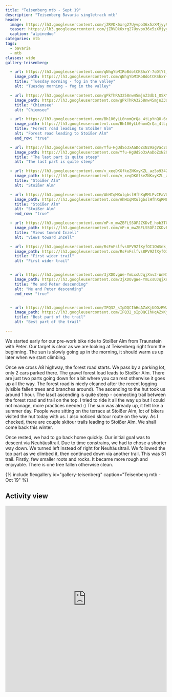 ```yaml
---
title: "Teisenberg mtb - Sept 19"
description: "Teisenberg Bavaria singletrack mtb"
header:
  image: https://lh3.googleusercontent.com/jZRVDk6xrg27Uyvpo36x5zXMjyy9EkirOJgqfqvV1lBum7jE64hlKHTwa81koidQEeHSALDY0O-POmRxQkq6Htb1acmJz9zs4eDVSscSZ0-r-JINpAYYBi2yQezsYxrhFlw9KAdPM2wUuAqXNyqq0fF9oNJfUhENXWjN67_TvdVpEGabVp5Gj7lC0EeM2DZt5aRh7JboLW6Vyfqi51IjolLfzEhkxIbdGNneXZ5MMRMn_CmVytcOaYFJz2fU00f93IyflytzNGdbbSZ58vjvNyqnd9-sMBmmEb_9QyqubzUHQfwUiTS5Ag3O8W6L345lZSFq9Z3YMfADJOjhuUAri5T3Zaz5fcsf3BRscd7bDh3D6TA6g7VrDi3CJNWWv-mNyuHq66WG0BzvoQfVm7NOq8GcFEtvbiLo5QqQRZKjirCiIBVjSKaMl6VgBMMMWxtJLulkCNCX7803nMIWMq4yX-mPh_amodMRczn5LtW9qYBN3hU4L8qm2_pHBySKxJZY0gN-GDsZ48axBCS4dMwoo83YI0-ybp8jK7p4a-Q5JvYpnmWi0dpJmiUaBoGp-7yoy9d1bg_oo7I3kYSgl0eZasoVG6b0qeira9ZL9rJxovWwl-xVtPYpQJXepx4KfF3GwI-2xLWZvgnQD6-diny8Boz67T77_h1AW-mMmsrp8zvUe_hzw6xFQxPQDqTJt7NS4DjRwqVpJjdtC2Z4mJhsIajMQCWR14oRCDJe30r6Nxzi7kb0=w1204-h903-no
  teaser: https://lh3.googleusercontent.com/jZRVDk6xrg27Uyvpo36x5zXMjyy9EkirOJgqfqvV1lBum7jE64hlKHTwa81koidQEeHSALDY0O-POmRxQkq6Htb1acmJz9zs4eDVSscSZ0-r-JINpAYYBi2yQezsYxrhFlw9KAdPM2wUuAqXNyqq0fF9oNJfUhENXWjN67_TvdVpEGabVp5Gj7lC0EeM2DZt5aRh7JboLW6Vyfqi51IjolLfzEhkxIbdGNneXZ5MMRMn_CmVytcOaYFJz2fU00f93IyflytzNGdbbSZ58vjvNyqnd9-sMBmmEb_9QyqubzUHQfwUiTS5Ag3O8W6L345lZSFq9Z3YMfADJOjhuUAri5T3Zaz5fcsf3BRscd7bDh3D6TA6g7VrDi3CJNWWv-mNyuHq66WG0BzvoQfVm7NOq8GcFEtvbiLo5QqQRZKjirCiIBVjSKaMl6VgBMMMWxtJLulkCNCX7803nMIWMq4yX-mPh_amodMRczn5LtW9qYBN3hU4L8qm2_pHBySKxJZY0gN-GDsZ48axBCS4dMwoo83YI0-ybp8jK7p4a-Q5JvYpnmWi0dpJmiUaBoGp-7yoy9d1bg_oo7I3kYSgl0eZasoVG6b0qeira9ZL9rJxovWwl-xVtPYpQJXepx4KfF3GwI-2xLWZvgnQD6-diny8Boz67T77_h1AW-mMmsrp8zvUe_hzw6xFQxPQDqTJt7NS4DjRwqVpJjdtC2Z4mJhsIajMQCWR14oRCDJe30r6Nxzi7kb0=w400-h300-no
  caption: "alpineduo"
categories: mtb
tags:
  - bavaria
  - mtb
classes: wide
gallery-teisenberg:

  - url: https://lh3.googleusercontent.com/qNhgYbMIRoBdotCKShxY-7oDtYt_N-r2BEUDnVBd0v0GZ-PF6h7XNdvYfCemDHQoZwTkPxjF4uiZltPj9MliyOI-KgTSLju9cugxjfizfsZXe4VF5X37CGRPtX_bqPLjWZQbue2SScRx68ihBH0XyKLE0TNQRy-FTjhDaBoWFQF15HhEl1q0s56BPa_d-8pTUni5NY-h5VF1gereFyC5k4bUUYAhBKcoNJFJXkieNmqpZVEC_ZzIcjVZv7GtoGl9LJqV8Q-QfoMPNg3CDYW5d-sXZDLoT8C7Sy28efM72aI1sRraqqULpiv0sq7qrQLAhZunDjWTCJFSvjm02vV8Qv3hgY-v0baNx5zsZSW0NAIXi4kDRCR2MQ5SngL8ITt9-v_L4FEhq_Fx1DcGp9VT0HtNMiSvIX0gvq5E4LB3USLaNLLnAR9RQOBX2mRJcdPPK3ZWc4X6t5cN6IS1YC972oJZQxY0IHHMtWL386EUl8hyJ1jy-0iz9KJudAZ2VAr6QHhDU4FIKXY8GqQjKexLN7u8gL_VEdQbnHAnk8fOvD8rHSuL4JmeiTqEl8LiwQczGvAtjSbH0_-Audr6GbwC3B7-o2coU393yPc4v5ygjHfAp9HNkyVKmmAE_qksCs_56qvOrScTO00w1obHwuEdhCaSnYl0i7Hp8XpE5UTINCv2mbNv7KEAh6v4TZ1KX04-Nmkv0yYaWGMGmz9VcV-X2YfMZHHKw28nF1xZH23Yv7andIMX=w678-h903-no
    image_path: https://lh3.googleusercontent.com/qNhgYbMIRoBdotCKShxY-7oDtYt_N-r2BEUDnVBd0v0GZ-PF6h7XNdvYfCemDHQoZwTkPxjF4uiZltPj9MliyOI-KgTSLju9cugxjfizfsZXe4VF5X37CGRPtX_bqPLjWZQbue2SScRx68ihBH0XyKLE0TNQRy-FTjhDaBoWFQF15HhEl1q0s56BPa_d-8pTUni5NY-h5VF1gereFyC5k4bUUYAhBKcoNJFJXkieNmqpZVEC_ZzIcjVZv7GtoGl9LJqV8Q-QfoMPNg3CDYW5d-sXZDLoT8C7Sy28efM72aI1sRraqqULpiv0sq7qrQLAhZunDjWTCJFSvjm02vV8Qv3hgY-v0baNx5zsZSW0NAIXi4kDRCR2MQ5SngL8ITt9-v_L4FEhq_Fx1DcGp9VT0HtNMiSvIX0gvq5E4LB3USLaNLLnAR9RQOBX2mRJcdPPK3ZWc4X6t5cN6IS1YC972oJZQxY0IHHMtWL386EUl8hyJ1jy-0iz9KJudAZ2VAr6QHhDU4FIKXY8GqQjKexLN7u8gL_VEdQbnHAnk8fOvD8rHSuL4JmeiTqEl8LiwQczGvAtjSbH0_-Audr6GbwC3B7-o2coU393yPc4v5ygjHfAp9HNkyVKmmAE_qksCs_56qvOrScTO00w1obHwuEdhCaSnYl0i7Hp8XpE5UTINCv2mbNv7KEAh6v4TZ1KX04-Nmkv0yYaWGMGmz9VcV-X2YfMZHHKw28nF1xZH23Yv7andIMX=w300-h400-no
    title: "Tuesday morning - fog in the valley"
    alt: "Tuesday morning - fog in the valley"

  - url: https://lh3.googleusercontent.com/gPkThRA3258nw45mjnZ3db1_OSXYsuTu6ZPQkbVReTQPUpZVlPvb3a_69cXaw4XbJfxG18jQGo4_9y2up52Uar7b3oEnO4om9r4vGfWXmCkHxP5IOmJrZQ1kP5PvzW8NA-QcNRNpJggg-sCLQgsrbt2L3idfY2U6ccozq8UzEgBrqFp0gXKVZXCbK8MRque13BQZjCdEtm7kfb4FVd3Chz6Ms5CzvA6uhBzSweDVeVy45VMWJdC--o2Oms6XH5yFjLsIBGmpMhRdwe4Cspa-Cxg9n0bHp5Sl-nY8FHB7NyW4A39mZ9kqGniAJARO3UvZk56ZgdDkdlRFr6Y1Zo8Xjf4k9yZEblybwaqgSUxge-n9o8vhK4ZSEl-rKfoBIcQGaUMzp5U_YPTXTfj1iLmqcxIJr2JMt6gXeo3n9kEViz4V7LGw80Q1ACYeV29ytXT5oBg1k8RUvSAIbsU9h7k6DMWlC3PiNw015ISIHONNuvwxE5Rk_506enINAGPNa6RZ85iT5KzIOO-GCXNAUBEYMoRqRsmJVocueH2SOd1ox14y2DWpnVOT9KCsqDxygkKM10InhFSRSrN39MMiulBjqM-SOKg7dRzKW27hyw6GeedsRaj--2B5Mvyx-GhNVmB5yjL-ThFCvH0I9V278Xe-wXKzXKJEp815rV0lV9m6aYdmOTaukktVBg6GtDv9IatmSP-rz6F4zKJPPqx_5ASqPHscttcszEooLQr1vVEBpoiiXx_G=w1204-h903-no
    image_path: https://lh3.googleusercontent.com/gPkThRA3258nw45mjnZ3db1_OSXYsuTu6ZPQkbVReTQPUpZVlPvb3a_69cXaw4XbJfxG18jQGo4_9y2up52Uar7b3oEnO4om9r4vGfWXmCkHxP5IOmJrZQ1kP5PvzW8NA-QcNRNpJggg-sCLQgsrbt2L3idfY2U6ccozq8UzEgBrqFp0gXKVZXCbK8MRque13BQZjCdEtm7kfb4FVd3Chz6Ms5CzvA6uhBzSweDVeVy45VMWJdC--o2Oms6XH5yFjLsIBGmpMhRdwe4Cspa-Cxg9n0bHp5Sl-nY8FHB7NyW4A39mZ9kqGniAJARO3UvZk56ZgdDkdlRFr6Y1Zo8Xjf4k9yZEblybwaqgSUxge-n9o8vhK4ZSEl-rKfoBIcQGaUMzp5U_YPTXTfj1iLmqcxIJr2JMt6gXeo3n9kEViz4V7LGw80Q1ACYeV29ytXT5oBg1k8RUvSAIbsU9h7k6DMWlC3PiNw015ISIHONNuvwxE5Rk_506enINAGPNa6RZ85iT5KzIOO-GCXNAUBEYMoRqRsmJVocueH2SOd1ox14y2DWpnVOT9KCsqDxygkKM10InhFSRSrN39MMiulBjqM-SOKg7dRzKW27hyw6GeedsRaj--2B5Mvyx-GhNVmB5yjL-ThFCvH0I9V278Xe-wXKzXKJEp815rV0lV9m6aYdmOTaukktVBg6GtDv9IatmSP-rz6F4zKJPPqx_5ASqPHscttcszEooLQr1vVEBpoiiXx_G=w400-h300-no
    title: "Chiemsee"
    alt: "Chiemsee"

  - url: https://lh3.googleusercontent.com/Bh106yLL0nomQrQa_4tLpYnQU-6nTbbpoftDKH-pKxsLdHPDFxp71Im-F3jPuHioI8NJ6rIMLo7M5qUn4SuLH7bmeT47DfwOr4zu3v6AwXREWWUh-siUdwmb9UN0ORw9qsFLQWjKwf0Hww1ZtcDW-tAsErWpB5TCjkAqrxIyDoJb_aBDd7V1rNClgOTUPAkHdDSlEXxofIV6j-J-D_Je4bXsjtko19Pef8N12d1yzZOm_nONk9-jHQiobJULRSJOV9wLSnFyE1H5BaUURH9Rx98pKZ84LEBjACpA8Q9nnY5jOCiVq1mczsvCoI4Lg5Wp0zL8rEj29CnxuSNuaO1uGbRaBQ83OGRKAK8eV0Yn89GhroEpREiNNnZ0h2h9oA3ieIdgjNRhZx756TR4DrHsavmyfgbZ1h4H3ouVBpS-mTYzyUW3wPeWXnVGs3_OWoKGeSgAt5kN7E_lBVcry-JQtZkkzX1bJgxs9S2-TIlR6PZdzieNge4yVIcC32wvWnBKdjCJOroDADU4wupuTbQji1z8oRGVx5dgeIu0y5FeLU17tMndFjCj4Uzk02K7tkHh-lvLXbk4m5cCzkpTMsF8SAEtz1Mc7VsV6VHmnczGmtOOnooWfnM8QQ3g7HHJUiaitxU89sst7JtFsGpUiHkMiDgKSZwI5Ma_v8kjWkjx_WFjy1tq7YmgdjyiPMXaqjK70CHv6Zn_cfbNV6lRuBvS_nIHtcsVOmSuH2jJF297Wzuor-Xc=w1204-h903-no
    image_path: https://lh3.googleusercontent.com/Bh106yLL0nomQrQa_4tLpYnQU-6nTbbpoftDKH-pKxsLdHPDFxp71Im-F3jPuHioI8NJ6rIMLo7M5qUn4SuLH7bmeT47DfwOr4zu3v6AwXREWWUh-siUdwmb9UN0ORw9qsFLQWjKwf0Hww1ZtcDW-tAsErWpB5TCjkAqrxIyDoJb_aBDd7V1rNClgOTUPAkHdDSlEXxofIV6j-J-D_Je4bXsjtko19Pef8N12d1yzZOm_nONk9-jHQiobJULRSJOV9wLSnFyE1H5BaUURH9Rx98pKZ84LEBjACpA8Q9nnY5jOCiVq1mczsvCoI4Lg5Wp0zL8rEj29CnxuSNuaO1uGbRaBQ83OGRKAK8eV0Yn89GhroEpREiNNnZ0h2h9oA3ieIdgjNRhZx756TR4DrHsavmyfgbZ1h4H3ouVBpS-mTYzyUW3wPeWXnVGs3_OWoKGeSgAt5kN7E_lBVcry-JQtZkkzX1bJgxs9S2-TIlR6PZdzieNge4yVIcC32wvWnBKdjCJOroDADU4wupuTbQji1z8oRGVx5dgeIu0y5FeLU17tMndFjCj4Uzk02K7tkHh-lvLXbk4m5cCzkpTMsF8SAEtz1Mc7VsV6VHmnczGmtOOnooWfnM8QQ3g7HHJUiaitxU89sst7JtFsGpUiHkMiDgKSZwI5Ma_v8kjWkjx_WFjy1tq7YmgdjyiPMXaqjK70CHv6Zn_cfbNV6lRuBvS_nIHtcsVOmSuH2jJF297Wzuor-Xc=w400-h300-no
    title: "Forest road leading to Stoißer Alm"
    alt: "Forest road leading to Stoißer Alm"
    end_row: "true"

  - url: https://lh3.googleusercontent.com/Yfu-HgUdSo3xAaDoZxN29agVac2a6AUD-GYI1v6lfksSd7zX3bQNJcICta4hNpCog81QO0_LT8Vi7gBm61_kDXmtib432L1FacGoP_BHW0AD7sem1Qf8r48uuRFFP66EDJtiW1K3i_qUOno3m7zVLBXkeWJSGleUuyhbpi1OFvv9XV0REHhHWz6hk8fg5DQ-1C7PRswmy6sQ8uLi_yhk2P02XiUDXx6N51Ojszml47x8g-fXd8w7Vws-ZCh4OYX8L23ihnOmk0xxCFmIIWmX-K41RuSCGotVaoNUjkCsnb5NvtVatNBrn8Sby3nFIjAkA8TvJHOWWngt2lCCsqjKZKJr1d7jLL4ZzxmbxD2zFvB8YSSmzaBIRxu3q6YA1X6YUIjlfRXffDoxnyvyyOINoR8wZbU0MM8_EtY0tOHcheyAOixrzl6SC1Fr8UqJKziJt6lPn8U92WLQBtP_u_vBM0agy0nRtZSMKxVV7FyRm_o1GOVaNYMXYg_CLzSy2h2twDcFlnU39iJGzD0Og0LU_goJS8J_4LFSPirV5jk3CgyJJLicTaZDaoOtZmw6BXV3x1GoseZVP7P83t8YxsSr1edhVdn6uq5bxuMfSO43lkxWbQTglyhBm4T3puvWqb2Gc9f36pxeAtpd3mOyRWcjFk2zn_rfmnIJ6QqlSAM3bIAAPsA5m4PU8DB2edqHQW0mUg8s9T7DWIPYuPLGLastDUhGh6sbKTVVmvceWRbX9bIxm0UG=w678-h903-no
    image_path: https://lh3.googleusercontent.com/Yfu-HgUdSo3xAaDoZxN29agVac2a6AUD-GYI1v6lfksSd7zX3bQNJcICta4hNpCog81QO0_LT8Vi7gBm61_kDXmtib432L1FacGoP_BHW0AD7sem1Qf8r48uuRFFP66EDJtiW1K3i_qUOno3m7zVLBXkeWJSGleUuyhbpi1OFvv9XV0REHhHWz6hk8fg5DQ-1C7PRswmy6sQ8uLi_yhk2P02XiUDXx6N51Ojszml47x8g-fXd8w7Vws-ZCh4OYX8L23ihnOmk0xxCFmIIWmX-K41RuSCGotVaoNUjkCsnb5NvtVatNBrn8Sby3nFIjAkA8TvJHOWWngt2lCCsqjKZKJr1d7jLL4ZzxmbxD2zFvB8YSSmzaBIRxu3q6YA1X6YUIjlfRXffDoxnyvyyOINoR8wZbU0MM8_EtY0tOHcheyAOixrzl6SC1Fr8UqJKziJt6lPn8U92WLQBtP_u_vBM0agy0nRtZSMKxVV7FyRm_o1GOVaNYMXYg_CLzSy2h2twDcFlnU39iJGzD0Og0LU_goJS8J_4LFSPirV5jk3CgyJJLicTaZDaoOtZmw6BXV3x1GoseZVP7P83t8YxsSr1edhVdn6uq5bxuMfSO43lkxWbQTglyhBm4T3puvWqb2Gc9f36pxeAtpd3mOyRWcjFk2zn_rfmnIJ6QqlSAM3bIAAPsA5m4PU8DB2edqHQW0mUg8s9T7DWIPYuPLGLastDUhGh6sbKTVVmvceWRbX9bIxm0UG=w300-h300-no
    title: "The last part is quite steep"
    alt: "The last part is quite steep"

  - url: https://lh3.googleusercontent.com/v_xeqDKGfkeZNKxyKZL_az5o9342GbOIY4pKVSkvnLMLL0j_IsJmYmiOyumMDNryScOoMQ0Nl0VG0CzabJMScSdRkK6xNBgU7nr4bfDZwphCYoKt5XHa_n63xyqNW4UTBGEal4oBpDQI-neeyLLBVWrqOZbUT6Swt9kn74SuyCEKQnOSUDqVMSfR-Cft_F7nN3NXfhtDytmXgu95lWTuIZi0tiXriC9ZNd6rRCgjAtRWvPnpI780OloiqrWF8sA_W1dNLE56xg3gtW9OGv23OWRlOGJjhLkAuG75zsbQhD9-G7ifUVivKym_s_eXq7pn6sqDbgBQIlxzTV2qz5JRoRN-86103EjjxmXNlqUAhJTBj0AwzBmCdfiFEXyPgn_MrLocK8tI8oCD31q-GYkggNnhMb5HEzN45CRPbxmNQrAJ457ADlZucPd0PK2bnEsU_Ev0qwwM7a_rY13NVFtRf22e4wGmOVq8ry5JLrviU9yncuV2oiKHmS2Kde6cHF4uh-P94ImHYpspKzkvprSdLpDShv5JxZcQ8idjFNkqnHRxPMIYRZTM4-wCEA-qKqX4FUh9dlae_htzchxBv0Kno0dBCmDfKsCfXxlVyJDv8YtjX66DEIde5kn4X8EhzBLQYiZHvdCUIMPCIERBI5L4T38YcDeRjNsHyHctP3HY5K9TYGU__a-5rR9tD5MmfNIY9btfSNNYEY85tnnOccwWAY614YSvYdDvAvqkhPcbVo3YM5ku=w1204-h903-no 
    image_path: https://lh3.googleusercontent.com/v_xeqDKGfkeZNKxyKZL_az5o9342GbOIY4pKVSkvnLMLL0j_IsJmYmiOyumMDNryScOoMQ0Nl0VG0CzabJMScSdRkK6xNBgU7nr4bfDZwphCYoKt5XHa_n63xyqNW4UTBGEal4oBpDQI-neeyLLBVWrqOZbUT6Swt9kn74SuyCEKQnOSUDqVMSfR-Cft_F7nN3NXfhtDytmXgu95lWTuIZi0tiXriC9ZNd6rRCgjAtRWvPnpI780OloiqrWF8sA_W1dNLE56xg3gtW9OGv23OWRlOGJjhLkAuG75zsbQhD9-G7ifUVivKym_s_eXq7pn6sqDbgBQIlxzTV2qz5JRoRN-86103EjjxmXNlqUAhJTBj0AwzBmCdfiFEXyPgn_MrLocK8tI8oCD31q-GYkggNnhMb5HEzN45CRPbxmNQrAJ457ADlZucPd0PK2bnEsU_Ev0qwwM7a_rY13NVFtRf22e4wGmOVq8ry5JLrviU9yncuV2oiKHmS2Kde6cHF4uh-P94ImHYpspKzkvprSdLpDShv5JxZcQ8idjFNkqnHRxPMIYRZTM4-wCEA-qKqX4FUh9dlae_htzchxBv0Kno0dBCmDfKsCfXxlVyJDv8YtjX66DEIde5kn4X8EhzBLQYiZHvdCUIMPCIERBI5L4T38YcDeRjNsHyHctP3HY5K9TYGU__a-5rR9tD5MmfNIY9btfSNNYEY85tnnOccwWAY614YSvYdDvAvqkhPcbVo3YM5ku=w400-h300-no
    title: "Stoißer Alm"
    alt: "Stoißer Alm"

  - url: https://lh3.googleusercontent.com/AhHIqMXulgbslHfhXqRMLFvCFaVURARXRKBSwbHu7VAbjk9od3tpalfLccMlhX57x0127lVOcWeuWRNuS7A_WDlL2HbcQUbZadyr7MPjYakf5YefBqMnz0YqEYsmQA7I2nLRRtS-H1QEWKEx6xH0dj0R4lvhHI5B-HeBta49XYr319ie4FQQdXkftXA03wu9Ak-TloJnDDQKM9lhrxKUSinGdcKK6IrnsZEw0T-CM9ifKxNAQ-2mgl9LeN_dln6p27L80Rr29_JyoOGUTb4dSwFYZcDkbL0_fR9msdQ9J5-nnPXvW7mRE4Ao6hQwOVGZCMaonHtWtBJa6x8lFTOj3LkRpFSFD4Ya5BbSeUtvz2-EORcZAVlaOifyzkevBGOChEsAjVQpaKvEfIUVc7WvClXxOFcn2ROJwmNkQgL-l3uLxVvox_ROxT4SIZ4T0SvycaZ801bMyoOKXYRM60iI8qZi8UxynxJMebZg_9Efjhvlq0XQJCjku96AOCd6sgv7pSSPC6HXUfC9DHpTjj-fpOZoTVfvGJ2VhKbQkC4awSoxF7MFJj1iyNqNV6rZN8itDuTsWA5hDOA9di9k6ZmHuJ0XJsWUOLxHkmWWIo6DH8NtnsJBixTHUuYA_v_HEAbg1e_WhkFvAKB_nGGpJBmn3yVbOBxsetUJwRn6B3ZZj_RTv32DdK99WPU=w678-h903-no
    image_path: https://lh3.googleusercontent.com/AhHIqMXulgbslHfhXqRMLFvCFaVURARXRKBSwbHu7VAbjk9od3tpalfLccMlhX57x0127lVOcWeuWRNuS7A_WDlL2HbcQUbZadyr7MPjYakf5YefBqMnz0YqEYsmQA7I2nLRRtS-H1QEWKEx6xH0dj0R4lvhHI5B-HeBta49XYr319ie4FQQdXkftXA03wu9Ak-TloJnDDQKM9lhrxKUSinGdcKK6IrnsZEw0T-CM9ifKxNAQ-2mgl9LeN_dln6p27L80Rr29_JyoOGUTb4dSwFYZcDkbL0_fR9msdQ9J5-nnPXvW7mRE4Ao6hQwOVGZCMaonHtWtBJa6x8lFTOj3LkRpFSFD4Ya5BbSeUtvz2-EORcZAVlaOifyzkevBGOChEsAjVQpaKvEfIUVc7WvClXxOFcn2ROJwmNkQgL-l3uLxVvox_ROxT4SIZ4T0SvycaZ801bMyoOKXYRM60iI8qZi8UxynxJMebZg_9Efjhvlq0XQJCjku96AOCd6sgv7pSSPC6HXUfC9DHpTjj-fpOZoTVfvGJ2VhKbQkC4awSoxF7MFJj1iyNqNV6rZN8itDuTsWA5hDOA9di9k6ZmHuJ0XJsWUOLxHkmWWIo6DH8NtnsJBixTHUuYA_v_HEAbg1e_WhkFvAKB_nGGpJBmn3yVbOBxsetUJwRn6B3ZZj_RTv32DdK99WPU=w300-h400-no
    title: "Stoißer Alm"
    alt: "Stoißer Alm"
    end_row: "true"

  - url: https://lh3.googleusercontent.com/mP-m_mwZBFLSSOFJZKDvE_hob3T0G1ghBTPLM4yqnIQTSowUH3DRvd42D1rC0s7gcUfV3Tc0tZ637-qvqsU_uXFgUgexJlB4T2e9JnMcwi4RLJIgwZ0I-pjyYgEKS77iB6Is6fmi1sKL83x-iXQjy3N9w_25PiId1purPR2sGeH5PpoNxd8xN7rga5EZlqbXBdumiQzlZzEM3seBOfAYnQZt18K1QEcXYd45btluqs3NnJ94wPV-I8MIzwjCYF2pGixHchQprEPJgndIrCLDLPwHnAbrtwW8EzBfaNa6J8WCIgS9HufK4R-9yWWLNwiOPj6yw-xubKnJnWlj7RVft0soQbLDHjn0AunKV0IrpfrXwtgJgCMEEcBdaH6hSqyplZ_tV0Hr-WWjOvDcRU7hT0yQYfz7Xj4U6p3meYmYH5GDaPzb8UyiSfQAwZ-lWQj7W8WfWfMU4PENQdSro_0bcuAdSfqJatr0h6xS29AHH99LaBbkCnleQez4hMg0QLQWPyYgZHteOgqse7L8fI1Id4IgF5r8UhRyUfPvPpuc8K2hHanZd4ltlBobpcYbInJsIxzs_PQZFj4DhX5beJ7DeokXOl28PdXgiipUN2JyTHBEcaKRsHQVRDB9o5tke0U0jzHsV3zUHY0L3uMcLDjZeKLrXchzOTlPOJDwaaoKeh8jiPFBxMd_qsnjEWTrEOYqmff2JIkqM1oARH_Fs5UpeJaaGukbLG_7z36m6-nuMYOfB-4m=w1204-h903-no
    image_path: https://lh3.googleusercontent.com/mP-m_mwZBFLSSOFJZKDvE_hob3T0G1ghBTPLM4yqnIQTSowUH3DRvd42D1rC0s7gcUfV3Tc0tZ637-qvqsU_uXFgUgexJlB4T2e9JnMcwi4RLJIgwZ0I-pjyYgEKS77iB6Is6fmi1sKL83x-iXQjy3N9w_25PiId1purPR2sGeH5PpoNxd8xN7rga5EZlqbXBdumiQzlZzEM3seBOfAYnQZt18K1QEcXYd45btluqs3NnJ94wPV-I8MIzwjCYF2pGixHchQprEPJgndIrCLDLPwHnAbrtwW8EzBfaNa6J8WCIgS9HufK4R-9yWWLNwiOPj6yw-xubKnJnWlj7RVft0soQbLDHjn0AunKV0IrpfrXwtgJgCMEEcBdaH6hSqyplZ_tV0Hr-WWjOvDcRU7hT0yQYfz7Xj4U6p3meYmYH5GDaPzb8UyiSfQAwZ-lWQj7W8WfWfMU4PENQdSro_0bcuAdSfqJatr0h6xS29AHH99LaBbkCnleQez4hMg0QLQWPyYgZHteOgqse7L8fI1Id4IgF5r8UhRyUfPvPpuc8K2hHanZd4ltlBobpcYbInJsIxzs_PQZFj4DhX5beJ7DeokXOl28PdXgiipUN2JyTHBEcaKRsHQVRDB9o5tke0U0jzHsV3zUHY0L3uMcLDjZeKLrXchzOTlPOJDwaaoKeh8jiPFBxMd_qsnjEWTrEOYqmff2JIkqM1oARH_Fs5UpeJaaGukbLG_7z36m6-nuMYOfB-4m=w400-h300-no
    title: "Views toward Inzell"
    alt: "Views toward Inzell"

  - url: https://lh3.googleusercontent.com/RsFnFslfvs8PV9ZfXyfOI1OWSnk_sNTykBqNqDZWvHpnypJlp_l7Spn4g-0e8ayqYysDgheSN-WAt7YkUXgugbEs4WxmBi1oxbVKZHVJmFYqDVj-zLeLjwJmAjXXf-vYY9EtQOwnnR4d_xPVLLQRwMP0wd5I3RVDMAGEnt3gZKSdc8l5h0fWP-Iq-zELSAILVl5r57K_GWqS5ZTYSl-b7Kw3pnRWpWcN_jrPdLgiyI8tQeGtkx7IDOHeyNj_f1deT0A3YchVKibdsONcfc70vCblB7O3TkJWKyACm9JOYTEuVdUnQWSMN3bT1-FJuN_zOuMbB3wLt9n_BIumK7wtydDJn8RNDRbpw8xGe3KNW9WxJXtIdMI0qFZkqVbVPEfpKt9IPj0vUIbXDgdX8EUzFjWWByBDhDt5XEtY3bhkxMPZeRT5hbsgIUDGCY1btu2aJnqqhWlxq3yxSe5GSRPum3q_5LSEQmc5IXPanrE5QWwxnHfWxKbnVO-bENK6R3n6btOReAHZG8P0T6-2fC6ZFqXyW28A1eugkeCvITL6xXqcHI0vWqEGtt89H-6sDOorUaQpZJUm6qyr5NkNyvsb3Y7LTfyuYyeD8CyzbttfDk9qUSg9vslCHjCfA5CkhqflXRD6f9d00YIAvB2MyItVZpG4QMQe62a5XtR8AnSY54GshyjrF2aaB8k=w678-h903-no
    image_path: https://lh3.googleusercontent.com/RsFnFslfvs8PV9ZfXyfOI1OWSnk_sNTykBqNqDZWvHpnypJlp_l7Spn4g-0e8ayqYysDgheSN-WAt7YkUXgugbEs4WxmBi1oxbVKZHVJmFYqDVj-zLeLjwJmAjXXf-vYY9EtQOwnnR4d_xPVLLQRwMP0wd5I3RVDMAGEnt3gZKSdc8l5h0fWP-Iq-zELSAILVl5r57K_GWqS5ZTYSl-b7Kw3pnRWpWcN_jrPdLgiyI8tQeGtkx7IDOHeyNj_f1deT0A3YchVKibdsONcfc70vCblB7O3TkJWKyACm9JOYTEuVdUnQWSMN3bT1-FJuN_zOuMbB3wLt9n_BIumK7wtydDJn8RNDRbpw8xGe3KNW9WxJXtIdMI0qFZkqVbVPEfpKt9IPj0vUIbXDgdX8EUzFjWWByBDhDt5XEtY3bhkxMPZeRT5hbsgIUDGCY1btu2aJnqqhWlxq3yxSe5GSRPum3q_5LSEQmc5IXPanrE5QWwxnHfWxKbnVO-bENK6R3n6btOReAHZG8P0T6-2fC6ZFqXyW28A1eugkeCvITL6xXqcHI0vWqEGtt89H-6sDOorUaQpZJUm6qyr5NkNyvsb3Y7LTfyuYyeD8CyzbttfDk9qUSg9vslCHjCfA5CkhqflXRD6f9d00YIAvB2MyItVZpG4QMQe62a5XtR8AnSY54GshyjrF2aaB8k=w300-h400-no
    title: "First wider trail"
    alt: "First wider trail"


  - url: https://lh3.googleusercontent.com/3jXDOvgWe-YmLxsUJqjXnv2-WnN1fIQD8xWCFjmPbtpJ6mIM8RF27seTpU2V1zAWgxJusA9QPQJn-YspDRDr9-3aRlyYyGAXodThjb0ct6R8OOMZxXxkGmWPGe51n28dXsQBXMbVP31kToVeVviTMsacVgx1YHMaZXlwbC3ZnNLRbbfpwFDaz67sa7bdBm2Te3Z9I5SivZLwdhzR_2IRXUDFiBga_4xU30og0f_v3hL9lKF1oLvudcs5dFU0O_hRn8vfu1uCoES7UcefjDccoRJZx7Msd5tH9slAGEn26XmW10IHjT8Giz6BlyzfnXzuc-umxM69DALWyRY-_NWeTvVtFFoENUnD_pZ_Nrk30P6D19iJ0b7pg3Wc9biOKdFDOYgVf6rOHpQiGqQkIqyBuuDobV6XWEu69fFHdaHFNo-9lvqST0-aicngzu5kXS4t5h0dYcsVOKBxNNVgXU3wPccwxfxhNcDwnHD69moTB2i1yc0nP4CrHh_TvwJyzDUQyhy4deU4pClNfuA4ZagW4dXTuy3OsMYhkAmF_VVld355DeqYUWud8TiEWuNLTclv0WeJthtuLH4YXIP-y7mEyg88Ofb9DEqIfjnH74ya7Kl4ly7-TVYdk6lmaIDx-O1XloVvv6oQp5kkKGG0P61peAKrSZ4Em44U8dSQLp0JfELK68tJTGOFT1KD-BQSZNFeDmXoVMtflCRxlU9afIQ0bN18mUurodl05SnluBonYBw8wqh2=w1204-h903-no
    image_path: https://lh3.googleusercontent.com/3jXDOvgWe-YmLxsUJqjXnv2-WnN1fIQD8xWCFjmPbtpJ6mIM8RF27seTpU2V1zAWgxJusA9QPQJn-YspDRDr9-3aRlyYyGAXodThjb0ct6R8OOMZxXxkGmWPGe51n28dXsQBXMbVP31kToVeVviTMsacVgx1YHMaZXlwbC3ZnNLRbbfpwFDaz67sa7bdBm2Te3Z9I5SivZLwdhzR_2IRXUDFiBga_4xU30og0f_v3hL9lKF1oLvudcs5dFU0O_hRn8vfu1uCoES7UcefjDccoRJZx7Msd5tH9slAGEn26XmW10IHjT8Giz6BlyzfnXzuc-umxM69DALWyRY-_NWeTvVtFFoENUnD_pZ_Nrk30P6D19iJ0b7pg3Wc9biOKdFDOYgVf6rOHpQiGqQkIqyBuuDobV6XWEu69fFHdaHFNo-9lvqST0-aicngzu5kXS4t5h0dYcsVOKBxNNVgXU3wPccwxfxhNcDwnHD69moTB2i1yc0nP4CrHh_TvwJyzDUQyhy4deU4pClNfuA4ZagW4dXTuy3OsMYhkAmF_VVld355DeqYUWud8TiEWuNLTclv0WeJthtuLH4YXIP-y7mEyg88Ofb9DEqIfjnH74ya7Kl4ly7-TVYdk6lmaIDx-O1XloVvv6oQp5kkKGG0P61peAKrSZ4Em44U8dSQLp0JfELK68tJTGOFT1KD-BQSZNFeDmXoVMtflCRxlU9afIQ0bN18mUurodl05SnluBonYBw8wqh2=w400-h300-no
    title: "Me and Peter descending"
    alt: "Me and Peter descending"
    end_row: "true"


  - url: https://lh3.googleusercontent.com/IFQ32_sIpDQCIhHqAZxKjUOOzRWzOXBceRP8iU70lzQG6hB6ntmfNwDRM5rhlHgK_9GulQR6LqDcw4CTc_DnyV-oGjbGzN5hYh96CgshsYr_L9OJ_tZ6l04FtAY4k5r3QcMLZXMg06SFNaaS-LZurdKUKnvbpKRNTg-Zd5kt2H1ZVTUZ0qZHmUh6qO3-04ZACkHgkAetzOWnzFYPItZGv2207d4z0OYBnuTWJ1fKCo2E1aUTZEa_OJU0OwMeQFc1LublWsFoR7OGGhvcMBJBKWT1QMz1BwBvX0FWZ-hfAQZMQwZ6r_YRAInbQ0LynBqTALxhIvEVNV11ueEmh7bjSuwHussbr-VtWOZoxUbTSISIt4sB_JXotN_kRfPRzjqZjPX-TgNdfurSJPTw21PKE4AVgdeY_01Zeyu6NFM8KYxWEdt-f7ZdMBNHgjonc3iqTOkNKOZr8hjsjYqgIdF_p0nhvvXeigHZGWZoYnZzRLGRB0QUCvLV9u8b-_k55_wbx3x3AFStKABnBcrfJDsKVGvbsx6vJ45c8zdYiWvUJYETO67au3jvzYgxN9TA4cIaMa07irzpvTGhsDBxaLllH7WH4VzLK8_BNKNR_MXDgC4R9Kr-AFi2wqCN7WRdwNH5DCgKJ1cnC7aAWC2wvtYLrSvHPtPYZ40hcfMZQd293ddEh6JMsZQyGRw=w678-h903-no
    image_path: https://lh3.googleusercontent.com/IFQ32_sIpDQCIhHqAZxKjUOOzRWzOXBceRP8iU70lzQG6hB6ntmfNwDRM5rhlHgK_9GulQR6LqDcw4CTc_DnyV-oGjbGzN5hYh96CgshsYr_L9OJ_tZ6l04FtAY4k5r3QcMLZXMg06SFNaaS-LZurdKUKnvbpKRNTg-Zd5kt2H1ZVTUZ0qZHmUh6qO3-04ZACkHgkAetzOWnzFYPItZGv2207d4z0OYBnuTWJ1fKCo2E1aUTZEa_OJU0OwMeQFc1LublWsFoR7OGGhvcMBJBKWT1QMz1BwBvX0FWZ-hfAQZMQwZ6r_YRAInbQ0LynBqTALxhIvEVNV11ueEmh7bjSuwHussbr-VtWOZoxUbTSISIt4sB_JXotN_kRfPRzjqZjPX-TgNdfurSJPTw21PKE4AVgdeY_01Zeyu6NFM8KYxWEdt-f7ZdMBNHgjonc3iqTOkNKOZr8hjsjYqgIdF_p0nhvvXeigHZGWZoYnZzRLGRB0QUCvLV9u8b-_k55_wbx3x3AFStKABnBcrfJDsKVGvbsx6vJ45c8zdYiWvUJYETO67au3jvzYgxN9TA4cIaMa07irzpvTGhsDBxaLllH7WH4VzLK8_BNKNR_MXDgC4R9Kr-AFi2wqCN7WRdwNH5DCgKJ1cnC7aAWC2wvtYLrSvHPtPYZ40hcfMZQd293ddEh6JMsZQyGRw=w300-h400-no
    title: "Best part of the trail"
    alt: "Best part of the trail"

---
```


We started early for our pre-work bike ride to Stoißer Alm from Traunstein with Peter. Our target is clear as we are looking at Teisenberg right from the beginning. The sun is slowly going up in the morning, it should warm us up later when we start climbing. 

Once we cross A8 highway, the forest road starts. We pass by a parking lot, only 2 cars parked there. The gravel forest load leads to Stoißer Alm. There are just two parts going down for a bit where you can rest otherwise it goes up all the way. The forest road is nicely cleaned after the recent logging (visible fallen trees and branches around). The ascending to the hut took us around 1 hour. The lasdt ascending is quite steep - connecting trail between the forest road and trail on the top. I tried to ride it all the way up but I could not manage, more practices needed :) The sun was already up, it felt like a summer day. People were sitting on the terrace at Stoißer Alm, lot of bikers visited the hut today with us. I also noticed skitour route on the way. As I checked, there are couple skitour trails leading to Stoißer Alm. We shall come back this winter.

Once rested, we had to go back home quickly. Our initial goal was to descent via Neuhäusltrail. Due to time constrains, we had to chose a shorter way down. We turned left instead of right for Neuhäusltrail. We followed the top part as we climbed it, then continued down via another trail. This was S1 trail. Firstly, few smaller roots and rocks. It became more rough and enjoyable. There is one tree fallen otherwise clean.

{% include flexgallery id="gallery-teisenberg" caption="Teisenberg mtb - Oct 19" %}  

## Activity view

<iframe src="https://www.komoot.com/tour/99425542/embed?profile=1" width="100%" height="580" frameborder="0" scrolling="no"></iframe>
